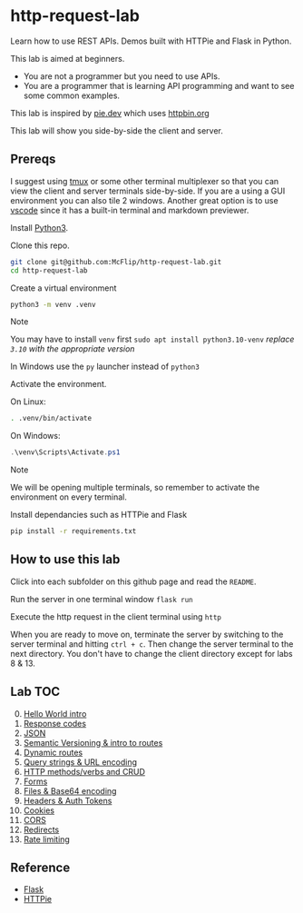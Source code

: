 # http-request-lab

Learn how to use REST APIs. Demos built with HTTPie and Flask in Python.

This lab is aimed at beginners.

- You are not a programmer but you need to use APIs.
- You are a programmer that is learning API programming and
want to see some common examples.

This lab is inspired by [pie.dev](pie.dev)
which uses [httpbin.org](httpbin.org)

This lab will show you side-by-side the client and server.

## Prereqs

I suggest using [tmux](https://github.com/tmux/tmux/wiki) or some other terminal
multiplexer so that you can view the client and server terminals side-by-side.
If you are a using a GUI environment you can also tile 2 windows.
Another great option is to use [vscode](https://code.visualstudio.com/)
since it has a built-in terminal and markdown previewer.

Install [Python3](https://www.python.org/downloads/).

Clone this repo.

```bash
git clone git@github.com:McFlip/http-request-lab.git
cd http-request-lab
```

Create a virtual environment

```bash
python3 -m venv .venv
```

> [!NOTE]
>You may have to install `venv` first `sudo apt install python3.10-venv`
>*replace `3.10` with the appropriate version*
>
>In Windows use the `py` launcher instead of `python3`

Activate the environment.

On Linux:

```bash
. .venv/bin/activate
```

On Windows:

```PowerShell
.\venv\Scripts\Activate.ps1
```

> [!NOTE]
> We will be opening multiple terminals, so remember to activate
> the environment on every terminal.

Install dependancies such as HTTPie and Flask

```bash
pip install -r requirements.txt
```

## How to use this lab

Click into each subfolder on this github page and read the `README`.

Run the server in one terminal window `flask run`

Execute the http request in the client terminal using `http`

When you are ready to move on, terminate the server by switching
to the server terminal and hitting `ctrl + c`.
Then change the server terminal to the next directory.
You don't have to change the client directory
except for labs 8 & 13.

## Lab TOC

0. [Hello World intro](/00_hello/README.md)
1. [Response codes](/01_status/README.md)
2. [JSON](/02_json/README.md)
3. [Semantic Versioning & intro to routes](/03_versioning/README.md)
4. [Dynamic routes](/04_routes/README.md)
5. [Query strings & URL encoding](/05_query/README.md)
6. [HTTP methods/verbs and CRUD](/06_methods/README.md)
7. [Forms](/07_forms/README.md)
8. [Files & Base64 encoding](/08_files/README.md)
9. [Headers & Auth Tokens](/09_headers/README.md)
10. [Cookies](/10_cookies/README.md)
11. [CORS](/11_cors/README.md)
12. [Redirects](/12_redirect/README.md)
13. [Rate limiting](/13_rate/README.md)

## Reference

- [Flask](https://flask.palletsprojects.com/en/3.0.x/installation/)
- [HTTPie](https://httpie.io/)
